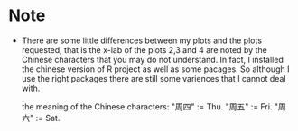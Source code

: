  Note
======

 * There are some little differences between my plots and the plots requested, that is the x-lab of the plots 2,3 and 4 are
   noted by the Chinese characters that you may do not understand. In fact, I installed the chinese version of R project as
   well as some pacages. So although I use the right packages there are still some variences that I cannot deal with. 
   
   the meaning of the Chinese characters:
   "周四" := Thu.  "周五" := Fri.  "周六" := Sat.
